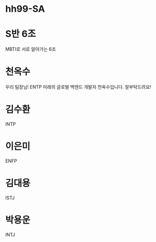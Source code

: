 # hh99-SA

# S반 6조

MBTI로 서로 알아가는 6조
# 천옥수
우리 팀장님! ENTP
미래의 글로벌 백엔드 개발자 천옥수입니다. 잘부탁드려요!
# 김수환
INTP
# 이은미
ENFP
# 김대용
ISTJ
# 박용운
INTJ
